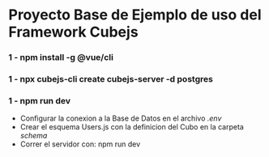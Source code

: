 # Proyecto Base de Ejemplo de uso del Framework Cubejs
### 1 - npm install -g @vue/cli
### 1 - npx cubejs-cli create cubejs-server -d postgres
### 1 - npm run dev

- Configurar la conexion a la Base de Datos en el archivo *.env*
- Crear el esquema Users.js con la definicion del Cubo en la carpeta *schema*
- Correr el servidor con: npm run dev

